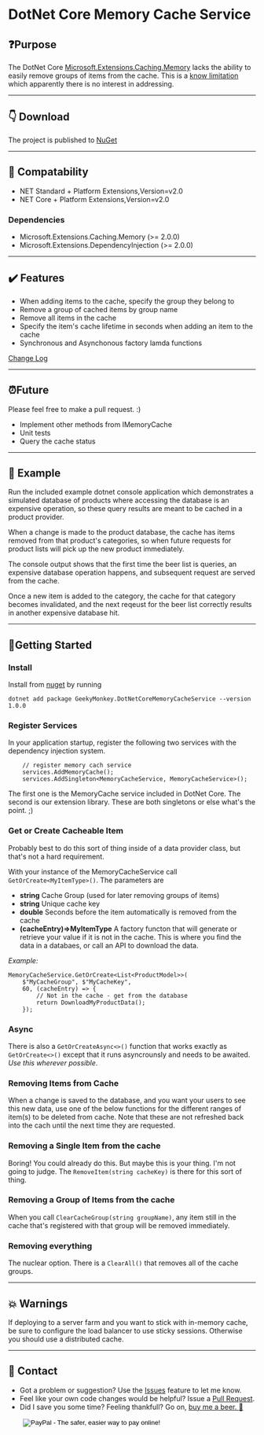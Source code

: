 # DotNet Core Memory Cache Service

## :question:Purpose

The DotNet Core [Microsoft.Extensions.Caching.Memory](https://github.com/aspnet/Caching/tree/dev/src/Microsoft.Extensions.Caching.Memory) lacks the ability to easily remove groups of items from the cache.  This is a [know limitation](https://github.com/aspnet/Caching/issues/187) which apparently there is no interest in addressing.

---
## :point_down: Download

The project is published to [NuGet](https://www.nuget.org/packages/GeekyMonkey.DotNetCoreMemoryCacheService/)

---
## :small_blue_diamond: Compatability

* NET Standard + Platform Extensions,Version=v2.0
* NET Core + Platform Extensions,Version=v2.0

### Dependencies
* Microsoft.Extensions.Caching.Memory (>= 2.0.0)
* Microsoft.Extensions.DependencyInjection (>= 2.0.0)

---
## :heavy_check_mark: Features

* When adding items to the cache, specify the group they belong to
* Remove a group of cached items by group name
* Remove all items in the cache
* Specify the item's cache lifetime in seconds when adding an item to the cache
* Synchronous and Asynchonous factory lamda functions

[Change Log](changes.md)

---
## :alarm_clock:Future
Please feel free to make a pull request. :)
* Implement other methods from IMemoryCache
* Unit tests
* Query the cache status

---
## :beer: Example
Run the included example dotnet console application which demonstrates a simulated database of products where accessing the database is an expensive operation, so these query results are meant to be cached in a product provider.

When a change is made to the product database, the cache has items removed from that product's categories, so when future requests for product lists will pick up the new product immediately.

The console output shows that the first time the beer list is queries, an expensive database operation happens, and subsequent request are served from the cache.

Once a new item is added to the category, the cache for that category becomes invalidated, and the next reqeust for the beer list correctly results in another expensive database hit.

---
## 🔨Getting Started

### Install
Install from [nuget](https://www.nuget.org/packages/GeekyMonkey.DotNetCoreMemoryCacheService/) by running

`dotnet add package GeekyMonkey.DotNetCoreMemoryCacheService --version 1.0.0`

### Register Services
In your application startup, register the following two services with the dependency injection system.

```
    // register memory cach service
    services.AddMemoryCache();
    services.AddSingleton<MemoryCacheService, MemoryCacheService>();
```

The first one is the MemoryCache service included in DotNet Core.
The second is our extension library. These are both singletons or else what's the point. ;)

### Get or Create Cacheable Item
Probably best to do this sort of thing inside of a data provider class, but that's not a hard requirement.

With your instance of the MemoryCacheService call `GetOrCreate<MyItemType>()`.  The parameters are
* **string** Cache Group (used for later removing groups of items)
* **string** Unique cache key
* **double** Seconds before the item automatically is removed from the cache
* **(cacheEntry)=>MyItemType** A factory functon that will generate or retrieve your value if it is not in the cache. This is where you find the data in a databaes, or call an API to download the data.

*Example:*
```
MemoryCacheService.GetOrCreate<List<ProductModel>>(
    $"MyCacheGroup", $"MyCacheKey",
    60, (cacheEntry) => {
        // Not in the cache - get from the database
        return DownloadMyProductData();
    });
```

### Async
There is also a `GetOrCreateAsync<>()` function that works exactly as `GetOrCreate<>()` except that it runs asyncrounsly and needs to be awaited. *Use this wherever possible*.

### Removing Items from Cache
When a change is saved to the database, and you want your users to see this new data, use one of the below functions for the different ranges of item(s) to be deleted from cache. Note that these are not refreshed back into the cach until the next time they are requested.

### Removing a Single Item from the cache
Boring! You could already do this. But maybe this is your thing. I'm not going to judge. The `RemoveItem(string cacheKey)` is there for this sort of thing.

### Removing a Group of Items from the cache
When you call `ClearCacheGroup(string groupName)`, any item still in the cache that's registered with that group will be removed immediately.

### Removing everything
The nuclear option. There is a `ClearAll()` that removes all of the cache groups.

---
## 💥 Warnings 
If deploying to a server farm and you want to stick with in-memory cache, be sure to configure the load balancer to use sticky sessions. Otherwise you should use a distributed cache.

---
## :raising_hand: Contact

* Got a problem or suggestion? Use the [Issues](https://github.com/GeekyMonkey/DotNetCoreMemoryCacheService/issues) feature to let me know.
* Feel like your own code changes would be helpful? Issue a [Pull Request](https://github.com/GeekyMonkey/DotNetCoreMemoryCacheService/pulls).
* Did I save you some time? Feeling thankfull? Go on, [buy me a beer. :beer:](http://geekymonkey.azurewebsites.net/Home/Contact)
<form action="https://www.paypal.com/cgi-bin/webscr" method="post" target="_top" style="margin-left:30px">
<input type="hidden" name="cmd" value="_s-xclick">
<input type="hidden" name="hosted_button_id" value="LB9723JHYDXV4">
<input type="image" src="https://www.paypalobjects.com/en_US/i/btn/btn_donate_SM.gif" border="0" name="submit" alt="PayPal - The safer, easier way to pay online!">
<img alt="" border="0" src="https://www.paypalobjects.com/en_US/i/scr/pixel.gif" width="1" height="1">
</form>
